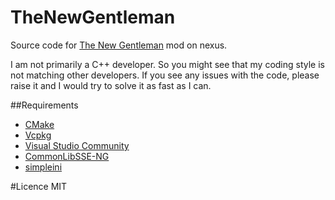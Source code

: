 # TheNewGentleman
Source code for [The New Gentleman](https://www.nexusmods.com/skyrimspecialedition/mods/104215) mod on nexus.

I am not primarily a C++ developer. So you might see that my coding style is not matching other developers. 
If you see any issues with the code, please raise it and I would try to solve it as fast as I can.

##Requirements
* [CMake](https://cmake.org/)
* [Vcpkg](https://github.com/microsoft/vcpkg)
* [Visual Studio Community](https://visualstudio.microsoft.com/)
* [CommonLibSSE-NG](https://gitlab.com/colorglass/vcpkg-colorglass)
* [simpleini](https://github.com/brofield/simpleini)

#Licence
MIT

